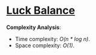 # [Luck Balance](https://www.hackerrank.com/challenges/luck-balance)

__Complexity Analysis__:

* Time complexity: _O(n * log n)_.
* Space complexity: _O(1)_.
